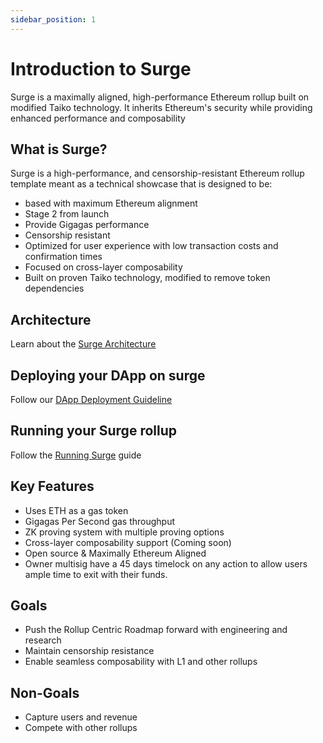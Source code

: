 ```yaml
---
sidebar_position: 1
---
```


# Introduction to Surge

Surge is a maximally aligned, high-performance Ethereum rollup built on modified Taiko technology. It inherits Ethereum's security while providing enhanced performance and composability

## What is Surge?

Surge is a high-performance, and censorship-resistant Ethereum rollup template meant as a technical showcase that is designed to be:

- based with maximum Ethereum alignment
- Stage 2 from launch
- Provide Gigagas performance
- Censorship resistant
- Optimized for user experience with low transaction costs and confirmation times
- Focused on cross-layer composability
- Built on proven Taiko technology, modified to remove token dependencies

## Architecture

Learn about the [Surge Architecture](./About/architecture)

## Deploying your DApp on surge

Follow our [DApp Deployment Guideline](./Guides/deploy-dapps/deploy-on-surge)

## Running your Surge rollup

Follow the [Running Surge](./Guides/running-surge) guide

## Key Features

- Uses ETH as a gas token
- Gigagas Per Second gas throughput
- ZK proving system with multiple proving options
- Cross-layer composability support (Coming soon)
- Open source & Maximally Ethereum Aligned
- Owner multisig have a 45 days timelock on any action to allow users ample time to exit with their funds.

## Goals

- Push the Rollup Centric Roadmap forward with engineering and research
- Maintain censorship resistance
- Enable seamless composability with L1 and other rollups

## Non-Goals

- Capture users and revenue
- Compete with other rollups
